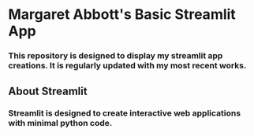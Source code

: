 # Margaret Abbott's Basic Streamlit App
### This repository is designed to display my streamlit app creations. It is regularly updated with my most recent works. 
## About Streamlit 
### Streamlit is designed to create interactive web applications with minimal python code. 
